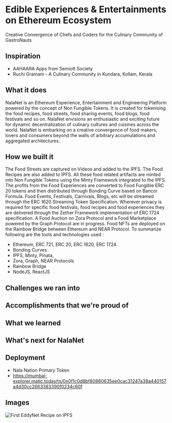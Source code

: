 # Edible Experiences & Entertainments on Ethereum Ecosystem
Creative Convergence of Chefs and Coders for the Culinary Community of GastroNauts

## Inspiration
- AAHAARA Apps from Semiott Society
- Ruchi Gramam - A Culinary Community in Kundara, Kollam, Kerala

## What it does
NalaNet is an Ethereum Experience, Entertainment and Engineering Platform powered by the concept of Non Fungible Tokens. It is created for tokenising the food recipes, food streets, food sharing events, food blogs, food festivals and so on. NalaNet envisions an enthusiastic and exciting future for dynamic decentralization of culinary cultures and cuisines across the world. NalaNet is embarking on a creative convergence of food makers, lovers and consumers beyond the walls of arbitrary accumulations and aggregated architectures.  

## How we built it
The Food Streets are captured on Videos and added to the IPFS. The Food Recipes are also added to IPFS. All these food related artifacts are minted into Non Fungible Tokens using the Minty Framework integrated to the IPFS. The profits from the Food Experiences are converted to Food Fungible ERC 20 tokens and then distributed through Bonding Curve based on Bancor Formula. Food Events, Festivals, Carnivals, Blogs, etc will be streamed through the ERC 1620 Streaming Token Specification. Wherever privacy is required for specific food festivals, food recipes and food experiences they are delivered through the Zether Framework implementation of ERC 1724 specification. A Food Auction on Zora Protocol and a Food Marketplace powered by the Graph Protocol are in progress. Food NFTs are deployed on the Rainbow Bridge between Ethereum and NEAR Protocol. To summarize following are the tools and technologies used :

* Ethereum, ERC 721, ERC 20, ERC 1620, ERC 1724
* Bonding Curves
* IPFS, Minty, Pinata, 
* Zora, Graph, NEAR Protocols
* Rainbow Bridge
* NodeJS, ReactJS

## Challenges we ran into

## Accomplishments that we're proud of

## What we learned

## What's next for NalaNet


## Deployment
- Nala Nation Primary Token
- https://mumbai-explorer.matic.today/tx/0x0f1c0d8bf80860635ee0cac31247a38a440157a4d30cc2663383390f0234c60f

## Images

![First EddyNet Recipe on IPFS](https://github.com/Semiott/EddyNet/blob/main/images/IPFSAdd_Recipe_21032021.png)
